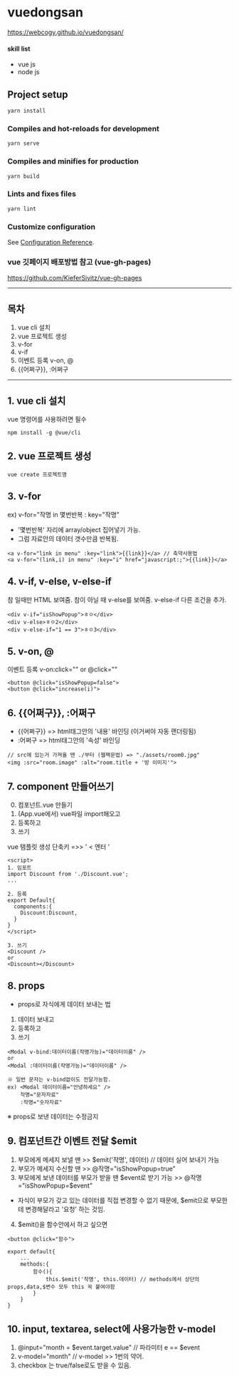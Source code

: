 # vuedongsan

https://webcogy.github.io/vuedongsan/

#### skill list

- vue js
- node js

## Project setup

```
yarn install
```

### Compiles and hot-reloads for development

```
yarn serve
```

### Compiles and minifies for production

```
yarn build
```

### Lints and fixes files

```
yarn lint
```

### Customize configuration

See [Configuration Reference](https://cli.vuejs.org/config/).

### vue 깃페이지 배포방법 참고 (vue-gh-pages)

https://github.com/KieferSivitz/vue-gh-pages

---

## 목차

1. vue cli 설치
1. vue 프로젝트 생성
1. v-for
1. v-if
1. 이벤트 등록 v-on, @
1. {{어쩌구}}, :어쩌구

---

## 1. vue cli 설치

vue 명령어를 사용하려면 필수

```
npm install -g @vue/cli
```

## 2. vue 프로젝트 생성

```
vue create 프로젝트명
```

## 3. v-for

ex) v-for="작명 in 몇번반복 : key="작명"

- '몇번반복' 자리에 array/object 집어넣기 가능.
- 그럼 자료안의 데이터 갯수만큼 반복됨.

```
<a v-for="link in menu" :key="link">{{link}}</a> // 축약사용법
<a v-for="(link,i) in menu" :key="i" href="javascript:;">{{link}}</a>
```

## 4. v-if, v-else, v-else-if

참 일때만 HTML 보여줌. 참이 아닐 때 v-else를 보여줌. v-else-if 다른 조건을 추가.

```
<div v-if="isShowPopup">ㅎㅇ</div>
<div v-else>ㅎㅇ2</div>
<div v-else-if="1 == 3">ㅎㅇ3</div>

```

## 5. v-on, @

이벤트 등록
v-on:click="" or @click=""

```
<button @click="isShowPopup=false">
<button @click="increase(i)">
```

## 6. {{어쩌구}}, :어쩌구

- {{어쩌구}} => html태그안의 '내용' 바인딩 (이거써야 자동 랜더링됨)
- :어쩌구 => html태그안의 '속성' 바인딩

```
// src에 있는거 가져올 땐 ./부터 (웹팩문법) => "./assets/room0.jpg"
<img :src="room.image" :alt="room.title + '방 이미지'">
```

## 7. component 만들어쓰기

0. 컴포넌트.vue 만들기
1. (App.vue에서) vue파일 import해오고
1. 등록하고
1. 쓰기

vue 탬플릿 생성 단축키 =>> ' < 엔터 '

```
<script>
1. 임포트
import Discount from './Discount.vue';
...

2. 등록
export Default{
  components:{
    Discount:Discount,
  }
}
</script>

3. 쓰기
<Discount />
or
<Discount></Discount>
```

## 8. props

- props로 자식에게 데이터 보내는 법

1. 데이터 보내고
2. 등록하고
3. 쓰기

```
<Modal v-bind:데이터이름(작명가능)="데이터이름" />
or
<Modal :데이터이름(작명가능)="데이터이름" />

※ 일반 문자는 v-bind없이도 전달가능함.
ex) <Modal 데이터이름="안녕하세요" />
    작명="문자자료"
    :작명="숫자자료"

```

※ props로 보낸 데이터는 수정금지

## 9. 컴포넌트간 이벤트 전달 \$emit

1. 부모에게 메세지 보낼 땐 >> \$emit('작명', 데이터) // 데이터 실어 보내기 가능
2. 부모가 메세지 수신할 땐 >> @작명="isShowPopup=true"
3. 부모에게 보낸 데이터를 부모가 받을 땐 $event로 받기 가능 >> @작명="isShowPopup=$event"

- 자식이 부모가 갖고 있는 데이터를 직접 변경할 수 없기 때문에, \$emit으로 부모한테 변경해달라고 '요청' 하는 것임.

4. \$emit()을 함수안에서 하고 싶으면

```
<button @click="함수">

export default{
    ...
    methods:{
        함수(){
            this.$emit('작명', this.데이터) // methods에서 상단의 props,data,$변수 모두 this 꼭 붙여야함
        }
    }
}
```

## 10. input, textarea, select에 사용가능한 v-model

1. @input="month = $event.target.value" // 파라미터 e == $event
2. v-model="month" // v-model >> 1번의 약어.
3. checkbox 는 true/false로도 받을 수 있음.
